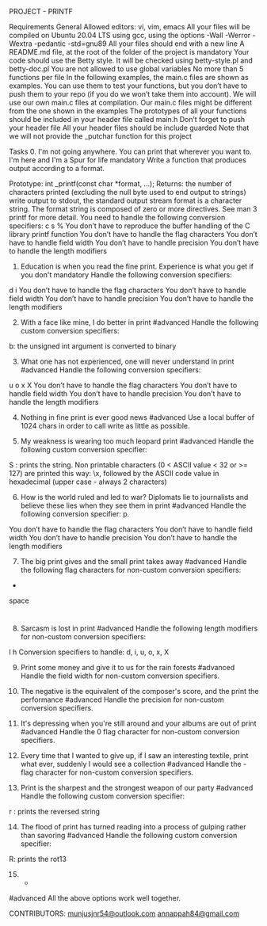 PROJECT - PRINTF

Requirements
General
Allowed editors: vi, vim, emacs
All your files will be compiled on Ubuntu 20.04 LTS using gcc, using the options -Wall -Werror -Wextra -pedantic -std=gnu89
All your files should end with a new line
A README.md file, at the root of the folder of the project is mandatory
Your code should use the Betty style. It will be checked using betty-style.pl and betty-doc.pl
You are not allowed to use global variables
No more than 5 functions per file
In the following examples, the main.c files are shown as examples. You can use them to test your functions, but you don’t have to push them to your repo (if you do we won’t take them into account). We will use our own main.c files at compilation. Our main.c files might be different from the one shown in the examples
The prototypes of all your functions should be included in your header file called main.h
Don’t forget to push your header file
All your header files should be include guarded
Note that we will not provide the _putchar function for this project

Tasks
0. I'm not going anywhere. You can print that wherever you want to. I'm here and I'm a Spur for life
mandatory
Write a function that produces output according to a format.

Prototype: int _printf(const char *format, ...);
Returns: the number of characters printed (excluding the null byte used to end output to strings)
write output to stdout, the standard output stream
format is a character string. The format string is composed of zero or more directives. See man 3 printf for more detail. You need to handle the following conversion specifiers:
c
s
%
You don’t have to reproduce the buffer handling of the C library printf function
You don’t have to handle the flag characters
You don’t have to handle field width
You don’t have to handle precision
You don’t have to handle the length modifiers

   
1. Education is when you read the fine print. Experience is what you get if you don't
mandatory
Handle the following conversion specifiers:

d
i
You don’t have to handle the flag characters
You don’t have to handle field width
You don’t have to handle precision
You don’t have to handle the length modifiers
   
2. With a face like mine, I do better in print
#advanced
Handle the following custom conversion specifiers:

b: the unsigned int argument is converted to binary

  
3. What one has not experienced, one will never understand in print
#advanced
Handle the following conversion specifiers:

u
o
x
X
You don’t have to handle the flag characters
You don’t have to handle field width
You don’t have to handle precision
You don’t have to handle the length modifiers

   
4. Nothing in fine print is ever good news
#advanced
Use a local buffer of 1024 chars in order to call write as little as possible.

   
5. My weakness is wearing too much leopard print
#advanced
Handle the following custom conversion specifier:

S : prints the string.
Non printable characters (0 < ASCII value < 32 or >= 127) are printed this way: \x, followed by the ASCII code value in hexadecimal (upper case - always 2 characters)

  
6. How is the world ruled and led to war? Diplomats lie to journalists and believe these lies when they see them in print
#advanced
Handle the following conversion specifier: p.

You don’t have to handle the flag characters
You don’t have to handle field width
You don’t have to handle precision
You don’t have to handle the length modifiers

   
7. The big print gives and the small print takes away
#advanced
Handle the following flag characters for non-custom conversion specifiers:

+
space
#

   
8. Sarcasm is lost in print
#advanced
Handle the following length modifiers for non-custom conversion specifiers:

l
h
Conversion specifiers to handle: d, i, u, o, x, X

   
9. Print some money and give it to us for the rain forests
#advanced
Handle the field width for non-custom conversion specifiers.


   
10. The negative is the equivalent of the composer's score, and the print the performance
#advanced
Handle the precision for non-custom conversion specifiers.


   
11. It's depressing when you're still around and your albums are out of print
#advanced
Handle the 0 flag character for non-custom conversion specifiers.


   
12. Every time that I wanted to give up, if I saw an interesting textile, print what ever, suddenly I would see a collection
#advanced
Handle the - flag character for non-custom conversion specifiers.

   
13. Print is the sharpest and the strongest weapon of our party
#advanced
Handle the following custom conversion specifier:

r : prints the reversed string
   
14. The flood of print has turned reading into a process of gulping rather than savoring
#advanced
Handle the following custom conversion specifier:

R: prints the rot13
   
15. *
#advanced
All the above options work well together.


 CONTRIBUTORS: munjusjnr54@outlook.com
		annappah84@gmail.com
		
